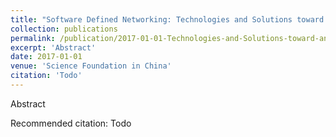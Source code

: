 ```yaml
---
title: "Software Defined Networking: Technologies and Solutions toward an Open Network Eco-System"
collection: publications
permalink: /publication/2017-01-01-Technologies-and-Solutions-toward-an-Open-Network-Eco-System
excerpt: 'Abstract'
date: 2017-01-01
venue: 'Science Foundation in China'
citation: 'Todo'
---
```

Abstract

Recommended citation: Todo